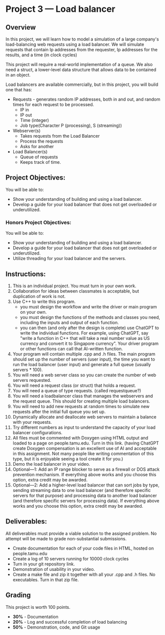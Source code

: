 # Project 3 — Load balancer

## Overview

In this project, we will learn how to model a simulation of a large company's load-balancing web requests using a load balancer. We will simulate requests that contain Ip addresses from the requester, Ip addresses for the results, and a time (in clock cycles)

This project will require a real-world implementation of a queue.
We also need a struct, a lower-level data structure that allows data to be contained in an object.

Load balancers are available commercially, but in this project, you will build one that has:
- Requests - generates random IP addresses, both in and out, and random times for each request to be processed.
  - IP in
  - IP out
  - Time (integer)
  - Job type(Character P (processing), S (streaming))
- Webserver(s)
  - Takes requests from the Load Balancer
  - Process the requests
  - Asks for another
- Load Balancer(s)
  - Queue of requests
  - Keeps track of time.

## Project Objectives:

You will be able to:
- Show your understanding of building and using a load balancer.
- Develop a guide for your load balancer that does not get overloaded or underutilized.

### Honors Project Objectives:

You will be able to:
- Show your understanding of building and using a load balancer.
- Develop a guide for your load balancer that does not get overloaded or underutilized.
- Utilize threading for your load balancer and the servers.

 
## Instructions:
1. This is an individual project. You must turn in your own work.
2. Collaboration for ideas between classmates is acceptable, but duplication of work is not.
3. Use C++ to write this program.
    - you must design the workflow and write the driver or main program on your own. 
    -  you must design the functions of the methods and classes you need, including the inputs and output of each function.
    - you can then (and only after the design is complete) use ChatGPT to write the individual functions. For example, using ChatGPT, say "write a function in C++ that will take a real number value as US currency and convert it to Singapore currency". Your driver program or other functions can call that AI-written function.
4. Your program will contain multiple .cpp  and .h files. The main program should set up the number of servers (user input), the time you want to run the load balancer (user input) and generate a full queue (usually servers * 100).
5. You will need a web server class so you can create the number of web servers requested.
6. You will need a request class (or struct) that holds a request.
7. You will need a queue of type requests. (called requestqueue?)
8. You will need a loadbalancer class that manages the webservers and the request queue. This should for creating multiple load balancers.
9. You will need to add new requests at random times to simulate new requests after the initial full queue you set up.
10. Dynamically allocate and deallocate web servers to maintain a balance with your requests.
11. Try different numbers as input to understand the capacity of your load balancer configurations.
12. All files must be commented with Doxygen using HTML output and loaded to a page on people.tamu.edu. Turn in this link. (having ChatGPT create Doxygen compensation is an excellent use of AI and acceptable in this assignment. Not many people like writing commentation of this type, but it is enjoyable seeing a tool create it for you.)
13. Demo the load balancer in your video.
14. Optional—1: Add an IP range blocker to serve as a firewall or DOS attack prevention mechanism. If everything above works and you choose this option, extra credit may be awarded.
15. Optional—2: Add a higher-level load balancer that can sort jobs by type, sending streaming data to one load balancer (and therefore specific servers for that purpose) and processing data to another load balancer (and therefore specific servers for processing data). If everything above works and you choose this option, extra credit may be awarded.

## Deliverables:
All deliverables must provide a viable solution to the assigned problem. No attempt will be made to grade non-substantial submissions.

- Create documentation for each of your code files in HTML, hosted on people.tamu.edu
- Create a log of 10 servers running for 10000 clock cycles
- Turn in your git repository link.  
- Demonstration of usability in your video.
- Create a make file and zip it together with all your .cpp and .h files. No executables. Turn in that zip file.


## Grading

This project is worth 100 points.

- **30%** - Documentation
- **20%** - Log and successful completion of load balancing 
- **50%** - Demonstration, code, and Git usage 
